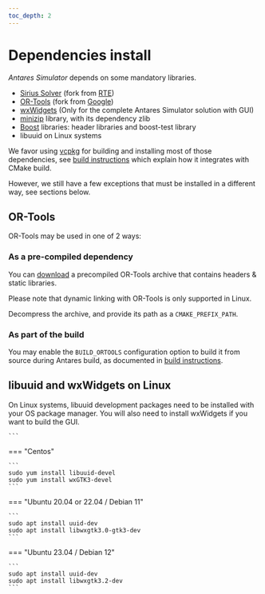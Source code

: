 ```yaml
---
toc_depth: 2
---
```


# Dependencies install

*Antares Simulator* depends on some mandatory libraries.

- [Sirius Solver](https://github.com/AntaresSimulatorTeam/sirius-solver/tree/Antares_VCPKG) (fork from [RTE](https://github.com/rte-france/sirius-solver/tree/Antares_VCPKG))
- [OR-Tools](https://github.com/rte-france.com/or-tools) (fork from [Google](https://github.com/google/or-tools))
- [wxWidgets](https://github.com/wxWidgets/wxWidgets)
  (Only for the complete Antares Simulator solution with GUI)
- [minizip](https://github.com/zlib-ng/minizip-ng) library, 
  with its dependency zlib
- [Boost](https://www.boost.org/) libraries: header libraries and boost-test library
- libuuid on Linux systems

We favor using [vcpkg](https://github.com/microsoft/vcpkg) for building and installing most of those dependencies,
see [build instructions](3-Build.md) which explain how it integrates with CMake build.

However, we still have a few exceptions that must be installed in a different way, see sections below.

## OR-Tools

OR-Tools may be used in one of 2 ways:

### As a pre-compiled dependency

You can [download](https://github.com/rte-france/or-tools/releases) a precompiled OR-Tools archive that contains headers & static libraries.

Please note that dynamic linking with OR-Tools is only supported in Linux.

Decompress the archive, and provide its path as a `CMAKE_PREFIX_PATH`.

### As part of the build

You may enable the `BUILD_ORTOOLS` configuration option to build it from source during Antares build,
as documented in [build instructions](3-Build.md).


## libuuid and wxWidgets on Linux

On Linux systems, libuuid development packages need to be installed with your 
OS package manager.
You will also need to install wxWidgets if you want to build the GUI.

    ```
=== "Centos"

    ```
    sudo yum install libuuid-devel
    sudo yum install wxGTK3-devel
    ```

=== "Ubuntu 20.04 or 22.04 / Debian 11"

    ```
    sudo apt install uuid-dev
    sudo apt install libwxgtk3.0-gtk3-dev
    ```

=== "Ubuntu 23.04 / Debian 12"

    ```
    sudo apt install uuid-dev
    sudo apt install libwxgtk3.2-dev
    ```
